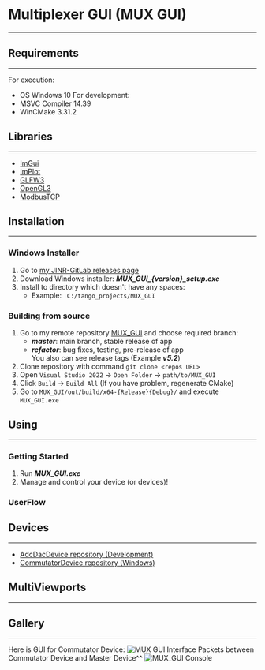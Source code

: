 # Multiplexer GUI (MUX GUI)
_________________________________________________________________________________

## Requirements
_________________________________________________________________________________________
For execution:
- OS Windows 10
For development:
- MSVC Compiler 14.39
- WinCMake 3.31.2

## Libraries
________________________________________________________________________________________
- [ImGui](https://github.com/ocornut/imgui)
- [ImPlot](https://github.com/epezent/implot)
- [GLFW3](https://www.glfw.org/)
- [OpenGL3](https://www.opengl.org/)
- [ModbusTCP](https://www.simplymodbus.ca/TCP.htm)

## Installation
_____________________________________________________________________________________________________
### Windows Installer
1. Go to [my JINR-GitLab releases page](https://git.jinr.ru/SanchezRIwork/MUX_GUI/-/releases)
2. Download Windows installer: ***MUX_GUI_{version}_setup.exe***
3. Install to directory which doesn't have any spaces:
   - Example: ``` C:/tango_projects/MUX_GUI```
### Building from source
1. Go to my remote repository [MUX_GUI](https://git.jinr.ru/SanchezRIwork/MUX_GUI/-/tree/master?ref_type=heads) and choose required branch:
   - ***master***: main branch, stable release of app
   - ***refactor***: bug fixes, testing, pre-release of app <br>
   You also can see release tags (Example ***v5.2***)
2. Clone repository with command ```git clone <repos URL>```
3. Open ```Visual Studio 2022``` -> ```Open Folder``` -> ```path/to/MUX_GUI```
4. Click ```Build``` -> ```Build All``` (If you have problem, regenerate CMake)
5. Go to ```MUX_GUI/out/build/x64-{Release}{Debug}/``` and execute ```MUX_GUI.exe```

## Using
______________________________________________________________________________________________
### Getting Started
1. Run ***MUX_GUI.exe***
2. Manage and control your device (or devices)!
### UserFlow

## Devices
______________________________________________________________________________________________
- [AdcDacDevice repository (Development)]()
- [CommutatorDevice repository (Windows)](https://git.jinr.ru/SanchezRIwork/CommutatorDevice)

## MultiViewports
______________________________________________________________________________________________

## Gallery
______________________________________________________________________________________________
Here is GUI for Commutator Device:
![MUX GUI Interface](../MUX_GUI/include/images/mux_gui_2.png "MUX GUI main Window")
Packets between Commutator Device and Master Device^^
![MUX_GUI Console](../MUX_GUI/include/images/packets_mux_gui.png "MUX GUI Console packets")

